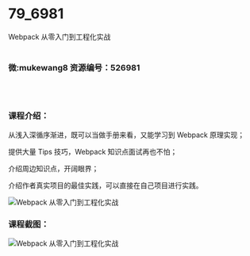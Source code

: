 # 79_6981
Webpack 从零入门到工程化实战
<br/></br>
<h3>微:mukewang8 资源编号：526981</h3>
<br/></br>
<h3>课程介绍：</h3>
<p>从浅入深循序渐进，既可以当做手册来看，又能学习到 Webpack 原理实现；</p>
<p>提供大量 Tips 技巧，Webpack 知识点面试再也不怕；</p>
<p>介绍周边知识点，开阔眼界；</p>
<p>介绍作者真实项目的最佳实践，可以直接在自己项目进行实践。</p>
<p><img src="https://www.ko996.com/wp-content/uploads/img/2019/09/1-18.png" alt="Webpack 从零入门到工程化实战"></p>
<h3>课程截图：</h3>
<p><img src="https://www.ko996.com/wp-content/uploads/img/2019/09/2-33.png" alt="Webpack 从零入门到工程化实战"></p>
<p>&nbsp;</p>
